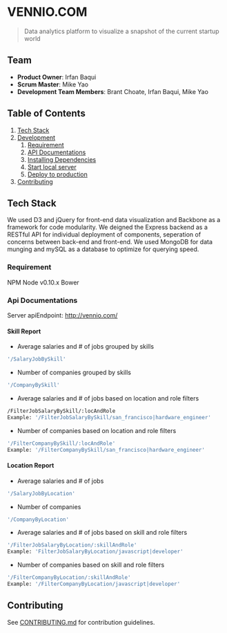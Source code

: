 # VENNIO.COM
> Data analytics platform to visualize a snapshot of the current startup world

## Team

  - __Product Owner__: Irfan Baqui
  - __Scrum Master__: Mike Yao
  - __Development Team Members__: Brant Choate, Irfan Baqui, Mike Yao

## Table of Contents

1. [Tech Stack](#tech-stack)
1. [Development](#development)
    1. [Requirement](#requirement)
    2. [API Documentations](#api-documentations)
    3. [Installing Dependencies](#installing-dependencies)
    4. [Start local server](#start-local-server)
    5. [Deploy to production](#deploy-to-production)
1. [Contributing](#contributing)

## Tech Stack
We used D3 and jQuery for front-end data visualization and Backbone as a framework for code modularity.
We deigned the Express backend as a RESTful API for individual deployment of components, seperation of concerns between back-end and front-end.
We used MongoDB for data munging and mySQL as a database to optimize for querying speed.

### Requirement
NPM
Node v0.10.x
Bower 

### Api Documentations

Server apiEndpoint: http://vennio.com/

#### Skill Report

* Average salaries and # of jobs grouped by skills
```sh
'/SalaryJobBySkill'
```

* Number of companies grouped by skills
```sh
'/CompanyBySkill'
```

* Average salaries and # of jobs based on location and role filters
```sh
/FilterJobSalaryBySkill/:locAndRole
Example: '/FilterJobSalaryBySkill/san_francisco|hardware_engineer'
```

* Number of companies based on location and role filters
```sh
'/FilterCompanyBySkill/:locAndRole'
Example: '/FilterCompanyBySkill/san_francisco|hardware_engineer'
```

#### Location Report
* Average salaries and # of jobs
```sh
'/SalaryJobByLocation'
```

* Number of companies
```sh
'/CompanyByLocation'
```

* Average salaries and # of jobs based on skill and role filters
```sh
'/FilterJobSalaryByLocation/:skillAndRole'
Example: 'FilterJobSalaryByLocation/javascript|developer'
```

* Number of companies based on skill and role filters
```sh
'/FilterCompanyByLocation/:skillAndRole'
Example: '/FilterCompanyByLocation/javascript|developer'
```

## Contributing
See [CONTRIBUTING.md](https://github.com/vennio/vennio/blob/master/_CONTRIBUTING.md) for contribution guidelines.
